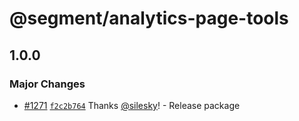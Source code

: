 # @segment/analytics-page-tools

## 1.0.0

### Major Changes

- [#1271](https://github.com/segmentio/analytics-next/pull/1271) [`f2c2b764`](https://github.com/segmentio/analytics-next/commit/f2c2b764c168b954218f1fedce19c1aabfb5d26d) Thanks [@silesky](https://github.com/silesky)! - Release package
